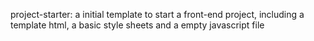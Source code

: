 project-starter: a initial template to start a front-end project, including a template html, a basic style sheets and a empty javascript file
